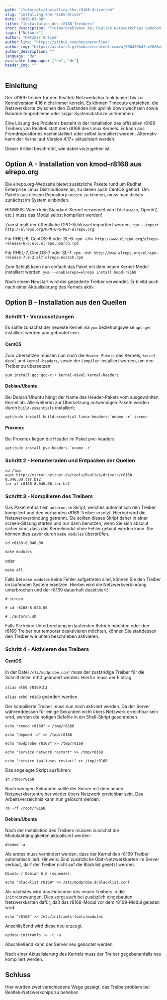 ```yaml
---
path: "/tutorials/installing-the-r8168-driver/de"
slug: "installing-the-r8168-driver"
date: "2019-03-08"
title: "Installation des r8168 Treibers"
short_description: "Treiberproblemen bei Realtek-Netzwerkchips beheben durch installation von r8168"
tags: ["Network"]
author: "Hetzner Online"
author_link: "https://github.com/hetzneronline"
author_img: "https://avatars3.githubusercontent.com/u/30047064?s=200&v=4"
author_description: ""
language: "de"
available_languages: ["en", "de"]
header_img: ""     
---
```



## Einleitung

Der r8169-Treiber für den Realtek-Netzwerkchip funktioniert bis zur Kernelversion 4.16 nicht immer korrekt. Es können Timeouts entstehen, die Netzwerkkarte zwischen den Zuständen link up/link down wechseln sowie Bandbreitenprobleme oder sogar Systemabstürze vorkommen.

Eine Lösung des Problems besteht in der Installation des offiziellen r8168 Treibers von Realtek statt dem r8169 des Linux Kernels. Er kann aus Fremdrepositories nachinstalliert oder selbst kompiliert werden. Alternativ kann der Kernel auf Version 4.17+ aktualisiert werden.

Dieser Artikel beschreibt, wie dabei vorzugehen ist.

## Option A - Installation von kmod-r8168 aus elrepo.org

Die elrepo.org-Webseite bietet zusätzliche Pakete rund um Redhat Enterprise Linux Distributionen an, zu denen auch CentOS gehört. Um Pakete aus diesem Repository nutzen zu können, muss man dieses zunächst im System einbinden.

HINWEIS: Wenn kein Standard-Kernel verwendet wird (Virtuozzo, OpenVZ, etc.) muss das Modul selbst kompiliert werden!

Zuerst muß der öffentliche GPG-Schlüssel importiert werden.
`rpm --import http://elrepo.org/RPM-GPG-KEY-elrepo.org`

Für RHEL-6, CentOS-6 oder SL-6:
`rpm -Uhv http://www.elrepo.org/elrepo-release-6-6.el6.elrepo.noarch.rpm`

Für RHEL-7, CentOS-7 oder SL-7:
`rpm -Uvh http://www.elrepo.org/elrepo-release-7.0-2.el7.elrepo.noarch.rpm`

Zum Schluß kann nun einfach das Paket mit dem neuen Kernel-Modul installiert werden.
`yum --enablerepo=elrepo install kmod-r8168`

Nach einem Neustart wird der geänderte Treiber verwendet. Er bleibt auch nach einer Aktualisierung des Kernels aktiv.

## Option B - Installation aus den Quellen

### Schritt 1 - Voraussetzungen

Es sollte zunächst der neueste Kernel via `yum` beziehungsweise `apt-get` installiert werden und gebootet sein.

#### CentOS

Zum Übersetzen müssen nun noch die `Header-Pakete` des Kernels, `kernel-devel` und `kernel-headers`, sowie der `Compiler` installiert werden, um den Treiber zu übersetzen:

`yum install gcc gcc-c++ kernel-devel kernel-headers`

#### Debian/Ubuntu

Bei Debian/Ubuntu hängt der Name des Header-Pakets vom ausgewählten Kernel ab. Alle weiteren zur Übersetzung notwendigen Pakete werden durch `build-essentials` installiert:


``aptitude install build-essential linux-headers-`uname -r` screen ``

#### Proxmox

Bei Proxmox liegen die Header im Paket pve-headers

``aptitude install pve-headers-`uname -r` ``

### Schritt 2 - Herunterladen und Entpacken der Quellen

```
cd /tmp
wget http://mirror.hetzner.de/tools/Realtek/drivers/r8168-8.046.00.tar.bz2
tar xf r8168-8.046.00.tar.bz2
```

### Schritt 3 - Kompilieren des Treibers

Das Paket enthält ein `autorun.sh` Skript, welches automatisch den Treiber kompiliert und den vorhanden r8169 Treiber ersetzt. Hierbei wird die Netzwerkverbindung getrennt. Sie sollten dieses Skript daher in einer screen-Sitzung starten und nur dann benutzen, wenn Sie sich absolut sicher sind, dass das Kernelmodul ohne Fehler gebaut werden kann. Sie können dies zuvor durch `make modules` überprüfen.

```
cd r8168-8.046.00

make modules
```

oder

`make all`

Falls bei `make modules` keine Fehler aufgetreten sind, können Sie den Treiber im laufenden System ersetzen. Hierbei wird die Netzwerkverbindung unterbrochen und der r8169 dauerhaft deaktiviert!

```
# screen

# cd r8168-8.046.00

# ./autorun.sh
```

Falls Sie keine Unterbrechung im laufenden Betrieb möchten oder den r8169 Treiber nur temporär deaktivieren möchten, können Sie stattdessen den Treiber wie unten beschrieben aktivieren.

### Schritt 4 - Aktivieren des Treibers

#### CentOS

In der Datei `/etc/modprobe.conf` muss der zuständige Treiber für die Schnittstelle `eth0 geändert werden. Hierfür muss der Eintrag

`alias eth0 r8169`
zu

`alias eth0 r8168`
geändert werden.

Der kompilierte Treiber muss nun noch aktiviert werden. Da der Server währenddessen für einige Sekunden nicht übers Netzwerk erreichbar sein wird, werden die nötigen Befehle in ein Shell-Skript geschrieben.

```
echo "rmmod r8169" > /tmp/r8168

echo "depmod -a" >> /tmp/r8168

echo "modprobe r8168" >> /tmp/r8168

echo "service network restart" >> /tmp/r8168

echo "service ipaliases restart" >> /tmp/r8168
```

Das angelegte Skript ausführen:

`sh /tmp/r8168`

Nach wenigen Sekunden sollte der Server mit dem neuen Netzwerkkartentreiber wieder übers Netzwerk erreichbar sein.
Das Arbeitsverzeichnis kann nun gelöscht werden:

`rm -rf /root/r8168`

#### Debian/Ubuntu

Nach der Installation des Treibers müssen zunächst die Modulabhängigkeiten aktualisiert werden:

`depmod -a`

Als erstes muss verhindert werden, dass der Kernel den r8169 Treiber automatisch lädt. Hinweis: Sind zusätzliche Gbit-Netzwerkkarten im Server verbaut, darf der Treiber nicht auf die Blacklist gesetzt werden.

```
Ubuntu / Debian 6.0 (squeeze):

echo "blacklist r8169" >> /etc/modprobe.d/blacklist.conf
```

Als nächstes wird das Einbinden des neuen Treibers in die `initrd`erzwungen. Dies sorgt auch bei zusätzlich eingebauten Netzwerkkarten dafür, daß das r8168-Modul vor dem r8169-Modul geladen wird.

`echo "r8168" >> /etc/initramfs-tools/modules`

Anschließend wird diese neu erzeugt.

`update-initramfs -v -t -u`

Abschließend kann der Server neu gebootet werden.

Nach einer Aktualisierung des Kernels muss der Treiber gegebenenfalls neu kompiliert werden.

## Schluss

Hier wurden zwei verschiedene Wege gezeigt, das Treiberproblem bei Realtek-Netzwerkchips zu beheben
